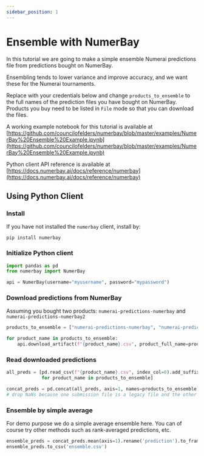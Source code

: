 ```yaml
---
sidebar_position: 1
---
```


# Ensemble with NumerBay

In this tutorial we are going to make a simple ensemble Numerai predictions file from predictions bought on NumerBay.

Ensembling tends to lower variance and improve accuracy, and we want these for the Numerai tournaments.

Replace with your credentials below and change `products_to_ensemble` to the full names of the prediction files you have bought on NumerBay.
Products you buy need to be listed in `File` mode so that you can download the files.

A working example notebook for this tutorial is available at [https://github.com/councilofelders/numerbay/blob/master/examples/NumerBay%20Ensemble%20Example.ipynb](https://github.com/councilofelders/numerbay/blob/master/examples/NumerBay%20Ensemble%20Example.ipynb)

Python client API reference is available at [https://docs.numerbay.ai/docs/reference/numerbay](https://docs.numerbay.ai/docs/reference/numerbay)

## Using Python Client

### Install
If you have not installed the `numerbay` client, install by:
```commandline
pip install numerbay
```

### Initialize Python client
```python
import pandas as pd
from numerbay import NumerBay

api = NumerBay(username="myusername", password="mypassword")
```

### Download predictions from NumerBay

Assuming you bought two products: `numerai-predictions-numerbay` and `numerai-predictions-numerbay2`

```python
products_to_ensemble = ["numerai-predictions-numerbay", "numerai-predictions-numerbay2"]

for product_name in products_to_ensemble:
    api.download_artifact(f"{product_name}.csv", product_full_name=product_name)
```

### Read downloaded predictions

```python
all_preds = [pd.read_csv(f"{product_name}.csv", index_col=0).add_suffix(f"_{product_name}") 
             for product_name in products_to_ensemble]

concat_preds = pd.concat(all_preds, axis=1, names=products_to_ensemble).dropna(how='any')
# drop NaNs because one submission file is a legacy file and the other a v2 file
```

### Ensemble by simple average

For demo purpose we do a simple average ensemble here. You can of course try other methods such as rank-averaged predictions, etc.

```python
ensemble_preds = concat_preds.mean(axis=1).rename('prediction').to_frame()
ensemble_preds.to_csv('ensemble.csv')
```
